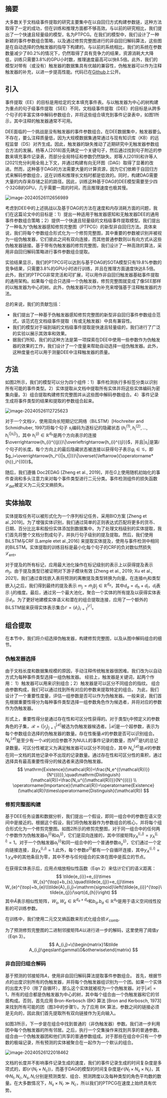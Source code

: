 ## 摘要

大多数关于文档级事件提取的研究主要集中在以自回归方式构建参数链，这种方法取得了一定的成功，但在训练和推理方面都不够高效。与以前的研究相比，我们提出了一个快速且轻量级的模型，名为PTPCG。在我们的模型中，我们设计了一种新颖的事件参数组合策略，以及通过修剪完整图进行的非自回归解码算法，这些图是在自动选择的伪触发器的指导下构建的。与以前的系统相比，我们的系统在参数数量减少了80.2%的情况下，仍然取得了具有竞争力的结果，资源消耗大大降低，训练只需要3.8%的GPU小时数，推理速度最高可以快8.5倍。此外，我们的模型对带有（或没有）触发器的数据集具有优越的兼容性，伪触发器可以作为注释触发器的补充，以进一步提高性能。代码已在[Github](https://github.com/Spico197/DocEE)上公开。

## 引入

事件提取（EE）的目标是用给定的文本填充事件表。与以触发器为中心的树构建为重点的句子级事件提取（SEE）不同，文档级事件提取（DEE）的目标是从跨多个句子的丰富实体中解码参数组合，并将这些组合填充到事件记录表中，如图1所示，其中注释的触发器通常不可用。

DEE面临的一个挑战是没有触发器的事件参数组合。在DEE数据集中，触发器要么不存在，要么注释质量低，因为大规模数据集通常通过与现有知识库（KB）的远程监督（DS）对齐生成。因此，触发器的缺失推动了近期研究中无触发器参数组合方法的发展。杨等人[2018]首先确定一个关键句子，然后通过找到句子附近的参数来填充事件记录表，而部分全局特征和参数仍然缺失。郑等人[2019]和许等人[2021]充分利用全局上下文，并通过构建有向无环图（DAG）取得了显著的改进。然而，这种基于DAG的方法需要大量的计算资源，因为它们依赖于自回归方式来解码参数组合，这在训练和推理长文档时都是低效的。同时，构建DAG需要大量的内存来存储之前的路径。因此，训练这种基于DAG的DEE模型需要至少四个32GB的GPU，几乎需要一周的时间，而且推理速度也极其慢。

![image-20240526112656989](C:\Users\33580\AppData\Roaming\Typora\typora-user-images\image-20240526112656989.png)

考虑到DEE中的上述挑战以及基于DAG的方法在速度和内存消耗方面的问题，我们在这篇论文中的目标是：1）提出一种适用于触发器感知和无触发器DEE的通用事件参数组合策略；2）提供一个快速且轻量级的文档级事件提取模型。我们提出了一种名为“伪触发器感知修剪完整图（PTPCG）的新型非自回归方法。具体来说，我们将每个参数组合形式化为一个修剪完整图，其中重要的参数被识别并被视为一组伪触发器，它们彼此之间有双向连接，而其他普通参数则以有向方式从这些伪触发器链接。基于带有伪触发器的修剪完整图，我们设计了一种高效的算法，采用非自回归解码策略进行事件参数组合提取。

实验结果显示，我们的PTPCG可以达到与基于DAG的SOTA模型只有19.8%参数的竞争结果，只需要3.8%的GPU小时进行训练，并且在推理方面速度快达8.5倍。此外，我们的PTPCG非常灵活和可扩展，可以用作非自回归触发器基础事件提取的通用架构。如果每个组合只选择一个伪触发器，修剪完整图就变成了像SEE那样的以触发器为中心的树。此外，伪触发器可以作为补充来增强基于注释触发器的方法。

总的来说，我们的贡献包括：

- 我们提出了一种基于伪触发器感知修剪完整图的新型非自回归事件参数组合范式，该范式在文档级事件提取（有或无触发器）中具有兼容性。 
- 我们的模型对于端到端的文档级事件提取是快速且轻量级的，我们进行了广泛的实验以展示其效率和效果。
- 据我们所知，我们的这种方法是第一项探索在DEE中使用一些参数作为伪触发器的效果的工作，我们设计了一个度量来帮助自动选择一组伪触发器。此外，这种度量也可以用于测量DEE中注释触发器的质量。

## 方法

如图2所示，我们的模型可以分为四个组件：1）事件检测执行多标签分类以识别所有可能的事件类型。2）实体提取从文档中提取所有实体并将这些实体编码为密集向量。3）组合提取构建修剪完整图并从这些图中解码参数组合。4）事件记录生成将事件类型的结果和提取的参数组合起来。

![image-20240526112725623](C:\Users\33580\AppData\Roaming\Typora\typora-user-images\image-20240526112725623.png)

对于一个文档$\mathcal{D}$，使用双向长短期记忆网络（BiLSTM）[Hochreiter and Schmidhuber, 1997]将每个句子 $s_i$编码为逐标记的隐藏状态 $(h_{i}^{(1)},h_{i}^{(2)},\ldots,h_{i}^{(|s_{i}|)})$，其中 $h_i^{(j)}\in\mathbb{R}^{d_{h}}$是两个方向表示的连接 $\overrightarrow{h_{i}^{(j)}}\|\overleftrightarrow{h_{i}^{(j)}}$，并且$|s_i|$是第$i$个句子的长度。每个方向上的最后隐藏状态被连接以获得句子表示$g_i\in\mathcal{G}$，即$g_i=\overrightarrow{h_i^{(|s_t|)}}\|\overset{\leftarrow}{\operatorname*{h}}_i^{(0)}$。

随后，我们遵循 Doc2EDAG [Zheng et al., 2019]，并在$G$上使用随机初始化的事件查询和多头注意力来对每个事件类型进行二元分类。事件检测组件的损失函数$\mathcal{L}_\mathrm{det}$被定义为二元交叉熵损失。

## 实体抽取

实体提取任务可以被形式化为一个序列标记任务，采用BIO方案 [Zheng et al.,2019]。为了增强实体识别，我们通过简单的正则表达式匹配将更多的货币、日期、百分比比率和股份实体添加到数据集中。为了处理文档级别的实体提取，我们首先将整个文档分割成句子，并执行句子级别的提及提取。然后，我们使用BiLSTM与CRF [Lample etet al.,2016] 来提取实体提及，使用与事件检测中相同的BiLSTM。实体提取的训练目标是最小化每个句子的CRF的负对数似然损失$\mathcal{L}_\mathrm{ent}$。

对于提及的所有标记，应用最大池化操作在标记级别的表示上以获得提及表示$\tilde{m} _j$。由于提及类型已被证明对下游子模块有效 [Zheng et al., 2019; Xu et al., 2021]，我们通过查找嵌入表将预测的离散提及类型转换为向量。在连接$\tilde{m}_j$和类型嵌入$l_j$之后，我们得到最终的提及表示 $m_{j}=\tilde{m}_{j}\|l_{j}\in\mathbb{R}^{d_{a}}$，其中$d_{a}=d_{h}+d_{l}$，$d_{l}$表示 $l_{j}$的维度。最后，通过另一个最大池化，聚合一个实体的所有提及以获得实体表示$\hat{e}_i$。为了更好地建模实体语义和潜在的组合提取连接，应用了一个额外的BiLSTM层来获得实体表示集合$\mathcal{E}=\{\tilde{e}_i\}_{i=1}^{|\mathcal{E}|}$。

## 组合提取

在本节中，我们将介绍选择伪触发器，构建修剪完整图，以及从图中解码组合的细节。

### 伪触发器选择

由于文档长度和数据集规模的原因，手动注释传统触发器很困难。我们改为以自动方式为每种事件类型选择一组伪触发器。 经验上，触发器是关键词，起两个作用： 1）触发器可以用来识别组合；2）触发器是可以区分不同组合的指纹。 组合由参数构成，我们可以通过找到所有对应的参数来提取特定的组合。 为此，我们设计了一个重要性度量，评估一组参数是否可以作为伪触发器。一般来说，我们首先根据重要性得分为每种事件类型选择一组参数角色作为候选者，并将对应的参数作为伪触发器。

形式上，重要性得分是通过存在性和可区分性获得的。对于类型$t_i$中预定义的参数角色的子集，$\mathcal{R}=\{|r_j\}_{j=1}^{|\mathcal{R}|}$被选为伪触发器候选者。$|\mathcal{R}|$是一个超参数，表示为每个参数组合选择的伪触发器的数量。存在性衡量$\mathcal{R}$的参数是否可以识别组合。$N_e^{(\mathcal{R})}$是至少有一个$\mathcal{R}$的对应参数不为NULL的事件记录的数量，而$N^{(i)}$是$t_i$的总记录数量。可区分性被定义为满足触发器可以区分不同组合，其中 $N_u^{(\mathcal{R})}$是$\mathcal{R}$的参数在同一文档的其他记录中不出现的记录数量。通过存在性和可区分性的乘积，通过选择具有最高重要性得分的候选者来选择伪触发器。
$$
\mathrm{Existence}(\mathcal{R})=\frac{N_e^{(\mathcal{R})}}{N^{(i)}},\quad\mathrm{Distinguish}(\mathcal{R})=\frac{N_u^{(\mathcal{R})}}{N^{(i)}} \\ \operatorname{Importance}(\mathcal{R})=\operatorname{Existence}(\mathcal{R})\times\operatorname{Distinguish}(\mathcal{R})
$$

### 修剪完整图构建

基于DEE任务设置和数据分析，我们提出一个假设，即同一组合中的参数在语义空间中是接近的。根据这个假设，我们将伪触发器作为参数组合的核心，并将每个组合形式化为一个修剪完整图。如图2所示的修剪完整图，对于同一组合中的任何两个参数作为伪触发器$a_{t}^{(i)}$和$a_t^{(j)}$，它们是双向连接的，其中邻接矩阵$y_A^{(i,j)}=y_A^{(j,i)}=1$。对于一个伪触发器$a_t^{(i)}$和同一组合中的一个普通参数$a_o^{(j)}$，它们通过一个定向链接连接，且$y_{A}^{(i,j)}=1$.此外，每个参数$a^{(i)}$都有一个自循环连接，其中$y_{A}^{(i,i)}=1$.$y_{A}$中的其他条目为零，其中不参与任何组合的实体在图中是孤立的节点。

在获得实体表示后，应用点缩放相似性函数（Eqn 2）来估计它们的语义距离：
$$
\tilde{e_{i}}=e_{i}\times W_{s}^{\top}+b_{s},\quad\tilde{e_{j}}=e_{j}\times W_{e}^{\top}+b_{e}\\\tilde{A}_{i,j}=\mathrm{sigmoid}\left(\tilde{e_{i}}^{\top}\tilde{e_{j}}/\sqrt{d_{h}}\right)
$$
其中$\tilde{A}$表示相似性矩阵，$W_s,W_e\in\mathbb{R}^{d_a\times d_a}$和$b_{a}. b_{a}\in \mathbb{R} ^{a_{a}}$是用于语义空间线性投影的可训练参数。 

在训练中，我们使用二元交叉熵函数来形式化组合损$\mathcal{L}_{\mathrm{comb}}$​.

为了预测修剪完整图的二进制邻接矩阵$A$以进行进一步的解码，这里使用了阈值$\gamma$（Eqn 3）。
$$
A_{i,j}=\{\begin{matrix}1&\tilde A_{i,j}\geqslant\gamma\\0&otherwise\end{matrix}
$$

### 非自回归组合解码

基于预测的邻接矩阵$A$，使用非自回归解码算法提取事件参数组合。 首先，根据节点的出度识别所有的伪触发器，并将每个伪触发器组识别为一个团。如果一个实体的出度大于0（除了自循环），那么这个实体就被视为一个伪触发器。对于$|\mathcal{R}|=1$，所有的组合都是伪触发器为中心的树，其中每个组合由一个伪触发器和它的邻居构成。否则，首先应用 Bron-Kerbosch (BK) 算法 [Bron and Kerbosch, 1973] 来找到所有可能的团（图3中的步骤1）。为了应用 BK 算法，参数之间的链接必须是无向的，因此我们首先提取所有双向链接作为无向输入。 

如图3所示，下一步是在组合中找到普通的（非伪触发器）参数。我们进一步利用团中每个伪触发器的所有邻居。之后，执行一个交集操作来找到共享的普通参数。组合由一个伪触发器团和他们共享的普通参数组成。对于那些在组合中只有一个参数的极端记录，所有预测的实体被聚合在一起作为一个默认的组合。

![image-20240526122018462](C:\Users\33580\AppData\Roaming\Typora\typora-user-images\image-20240526122018462.png)

文档的长度并不影响事件记录生成的速度，我们的事件记录生成的时间复杂度是多项式的，即$(\mathcal{O}(N_{t}\times N_{c}))$，而基于DAG的模型的时间复杂度是${\mathcal{O}}({N}_{t}\times N_{s}\times{N}_{r})$，其中$N_{t},N_{c},N_{s},N_{r}$分别是预测类型、组合、预测跨度以及每种类型的角色平均数的数量。在大多数情况下，$N_{s}\times N_{r}\gg N_{c}$，所以我们的PTPCG在速度上始终具有优势。